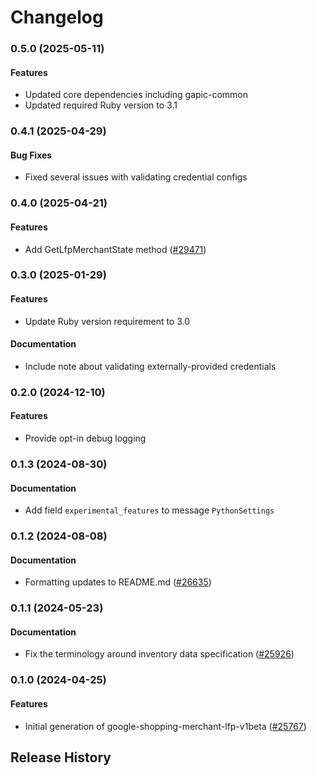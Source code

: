 # Changelog

### 0.5.0 (2025-05-11)

#### Features

* Updated core dependencies including gapic-common 
* Updated required Ruby version to 3.1 

### 0.4.1 (2025-04-29)

#### Bug Fixes

* Fixed several issues with validating credential configs 

### 0.4.0 (2025-04-21)

#### Features

* Add GetLfpMerchantState method ([#29471](https://github.com/googleapis/google-cloud-ruby/issues/29471)) 

### 0.3.0 (2025-01-29)

#### Features

* Update Ruby version requirement to 3.0 
#### Documentation

* Include note about validating externally-provided credentials 

### 0.2.0 (2024-12-10)

#### Features

* Provide opt-in debug logging 

### 0.1.3 (2024-08-30)

#### Documentation

* Add field `experimental_features` to message `PythonSettings` 

### 0.1.2 (2024-08-08)

#### Documentation

* Formatting updates to README.md ([#26635](https://github.com/googleapis/google-cloud-ruby/issues/26635)) 

### 0.1.1 (2024-05-23)

#### Documentation

* Fix the terminology around inventory data specification ([#25926](https://github.com/googleapis/google-cloud-ruby/issues/25926)) 

### 0.1.0 (2024-04-25)

#### Features

* Initial generation of google-shopping-merchant-lfp-v1beta ([#25767](https://github.com/googleapis/google-cloud-ruby/issues/25767)) 

## Release History
